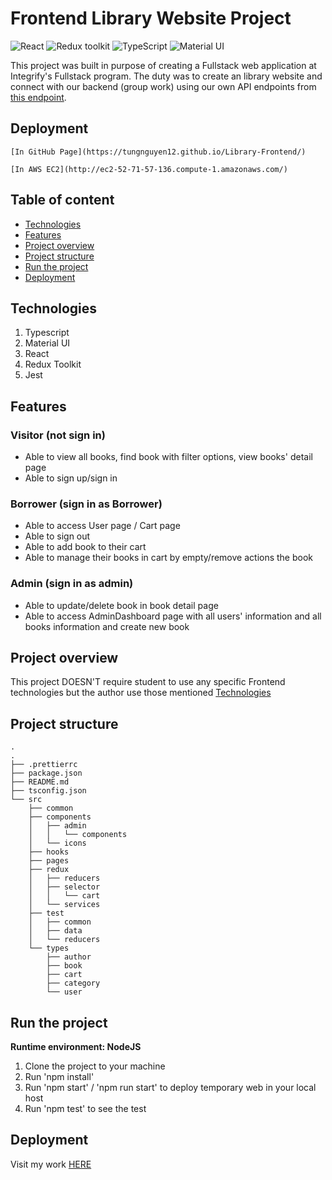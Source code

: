 # Frontend Library Website Project

![React](https://img.shields.io/badge/React-v.18-blue)
![Redux toolkit](https://img.shields.io/badge/Redux-v.1-purple)
![TypeScript](https://img.shields.io/badge/TypeScript-v.4-green)
![Material UI](https://img.shields.io/badge/MUI-v.1-hotpink)

This project was built in purpose of creating a Fullstack web application at Integrify's Fullstack program. The duty was to create an library website and connect with our backend (group work) using our own API endpoints from [this endpoint](https://library-management-system-api-172j.onrender.com/api/v1/api-docs/).

## Deployment

    [In GitHub Page](https://tungnguyen12.github.io/Library-Frontend/)

    [In AWS EC2](http://ec2-52-71-57-136.compute-1.amazonaws.com/)

## Table of content

- [Technologies](#technologies)
- [Features](#features)
- [Project overview](#project-overview)
- [Project structure](#project-structure)
- [Run the project](#running-the-project)
- [Deployment](#deployment)

## Technologies

1. Typescript
2. Material UI
3. React
4. Redux Toolkit
5. Jest

## Features

### Visitor (not sign in)

- Able to view all books, find book with filter options, view books' detail page
- Able to sign up/sign in

### Borrower (sign in as Borrower)

- Able to access User page / Cart page
- Able to sign out
- Able to add book to their cart
- Able to manage their books in cart by empty/remove actions the book

### Admin (sign in as admin)

- Able to update/delete book in book detail page
- Able to access AdminDashboard page with all users' information and all books information and create new book

## Project overview

This project DOESN'T require student to use any specific Frontend technologies but the author use those mentioned [Technologies](#technologies)

## Project structure

```
.
.
├── .prettierrc
├── package.json
├── README.md
├── tsconfig.json
└── src
    ├── common
    ├── components
    │   ├── admin
    │   │   └── components
    │   └── icons
    ├── hooks
    ├── pages
    ├── redux
    │   ├── reducers
    │   ├── selector
    │   │   └── cart
    │   └── services
    ├── test
    │   ├── common
    │   ├── data
    │   └── reducers
    └── types
        ├── author
        ├── book
        ├── cart
        ├── category
        └── user

```

## Run the project

**Runtime environment: NodeJS**

1. Clone the project to your machine
2. Run 'npm install'
3. Run 'npm start' / 'npm run start' to deploy temporary web in your local host
4. Run 'npm test' to see the test

## Deployment

Visit my work [HERE](https://tungnguyen12.github.io/Library-Frontend/)
